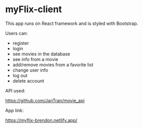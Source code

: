 # myFlix-client

This app runs on React framework and is styled with Bootstrap.

Users can:

  - register
  - login
  - see movies in the database
  - see info from a movie
  - add/remove movies from a favorite list
  - change user info
  - log out
  - delete account

API used:

https://github.com/JanTran/movie_api

App link:

https://myflix-brendon.netlify.app/

